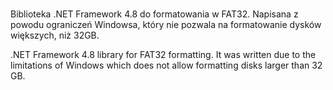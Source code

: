 # 
Biblioteka .NET Framework 4.8 do formatowania w FAT32. Napisana z powodu ograniczeń Windowsa, który nie pozwala na formatowanie dysków większych, niż 32GB.

.NET Framework 4.8 library for FAT32 formatting. It was written due to the limitations of Windows which does not allow formatting disks larger than 32 GB.

